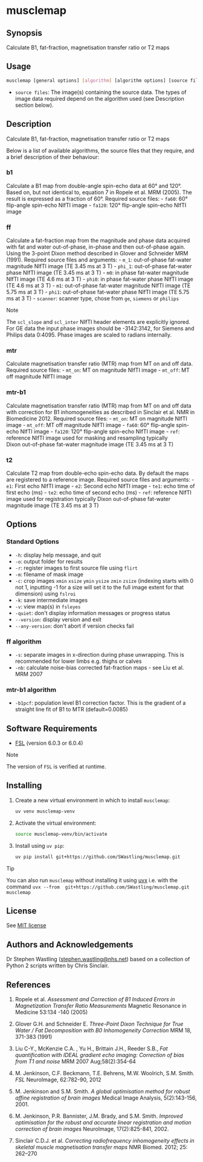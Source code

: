 # musclemap

## Synopsis
Calculate B1, fat-fraction, magnetisation transfer ratio or T2 maps

## Usage

```bash
musclemap [general options] [algorithm] [algorithm options] [source files] 
```

- `source files`: The image(s) containing the source data. The types of image 
data required depend on the algorithm used (see Description section below).


## Description
Calculate B1, fat-fraction, magnetisation transfer ratio or T2 maps

Below is a list of available algorithms, the source files that they require,
and a brief description of their behaviour:

### b1
Calculate a B1 map from double-angle spin-echo data at 60&deg; and 
120&deg;. Based on, but not identical to, equation 7 in Ropele et al. MRM 
(2005). The result is expressed as a fraction of 60&deg;. Required source files:
    - `fa60`: 60&deg; flip-angle spin-echo NIfTI image
    - `fa120`: 120&deg; flip-angle spin-echo NIfTI image

### ff
Calculate a fat-fraction map from the magnitude and phase data 
acquired with fat and water out-of-phase, in-phase and then out-of-phase again. 
Using the 3-point Dixon method described in Glover and Schneider MRM (1991). 
Required source files and arguments:
    - `m_1`: out-of-phase fat-water magnitude NIfTI image (TE 3.45 ms at 3 T)
    - `phi_1`: out-of-phase fat-water phase NIfTI image (TE 3.45 ms at 3 T)
    - `m0`: in phase fat-water magnitude NIfTI image (TE 4.6 ms at 3 T)
    - `phi0`: in phase fat-water phase NIfTI image (TE 4.6 ms at 3 T)
    - `m1`: out-of-phase fat-water magnitude NIfTI image (TE 5.75 ms at 3 T)
    - `phi1`: out-of-phase fat-water phase NIfTI image (TE 5.75 ms at 3 T)
    - `scanner`: scanner type, chose from `ge`, `siemens` or `philips`

> [!NOTE] 
> The `scl_slope` and `scl_inter` NIfTI header elements are explicitly 
> ignored. For GE data the input phase images should be -3142:3142, for Siemens 
> and Philips data 0:4095. Phase images are scaled to radians internally.

### mtr
Calculate magnetisation transfer ratio (MTR) map from MT on and off data. 
Required source files: 
    - `mt_on`: MT on magnitude NIfTI image
    - `mt_off`:  MT off magnitude NIfTI image
    
### mtr-b1
Calculate magnetisation transfer ratio (MTR) map from MT on and off 
data with correction for B1 inhomogeneities as described in Sinclair et al. NMR
in Biomedicine 2012. Required source files: 
    - `mt_on`: MT on magnitude NIfTI image
    - `mt_off`:  MT off magnitude NIfTI image
    - `fa60`: 60&deg; flip-angle spin-echo NIfTI image
    - `fa120`: 120&deg; flip-angle spin-echo NIfTI image
    - `ref`: reference NIfTI image used for masking and resampling typically  
    Dixon out-of-phase fat-water magnitude image (TE 3.45 ms at 3 T)

### t2
Calculate T2 map from double-echo spin-echo data. By default the maps are
registered to a reference image. Required source files and arguments:
    - `e1`: First echo NIfTI image
    - `e2`:  Second echo NIfTI image
    - `te1`: echo time of first echo (ms)
    - `te2`: echo time of second echo (ms)
    - `ref`: reference NIfTI image used for registration typically Dixon 
    out-of-phase fat-water magnitude image (TE 3.45 ms at 3 T)

## Options

### Standard Options
- `-h`: display help message, and quit
- `-o`: output folder for results
- `-r`: register images to first source file using `flirt`
- `-m`: filename of mask image 
- `-c`: crop images `xmin` `xsize` `ymin` `ysize` `zmin` `zsize` 
(indexing starts with 0 not 1, inputting -1 for a size will set it to 
the full image extent for that dimension) using `fslroi`
- `-k`: save intermediate images     
- `-v`: view map(s) in `fsleyes`
- `-quiet`: don't display information messages or progress status
- `--version`: display version and exit
- `--any-version`: don't abort if version checks fail 

### ff  algorithm
- `-s`: separate images in x-direction during phase unwrapping. This is
recommended for lower limbs e.g. thighs or calves
- `-nb`: calculate noise-bias corrected fat-fraction maps - see Liu et al. MRM 
2007  

### mtr-b1  algorithm
- `-b1pcf`: population level B1 correction factor. This is the gradient of a 
straight line fit of B1 to MTR (default=0.0085)

## Software Requirements

- [FSL](https://fsl.fmrib.ox.ac.uk/fsl/fslwiki/) (version 6.0.3 or 6.0.4)

> [!NOTE] 
> The version of `FSL` is verified at runtime.
## Installing
1. Create a new virtual environment in which to install `musclemap`:

    ```bash
    uv venv musclemap-venv
    ```
   
2. Activate the virtual environment:

    ```bash
    source musclemap-venv/bin/activate
    ```

4. Install using `uv pip`:
    ```bash
    uv pip install git+https://github.com/SWastling/musclemap.git
    ```
   
> [!TIP]
> You can also run `musclemap` without installing it using 
>[uvx](https://docs.astral.sh/uv/guides/tools/) i.e. with the command 
>`uvx --from  git+https://github.com/SWastling/musclemap.git musclemap`

## License
See [MIT license](./LICENSE)

## Authors and Acknowledgements
Dr Stephen Wastling 
([stephen.wastling@nhs.net](mailto:stephen.wastling@nhs.net)) based on a 
collection of Python 2 scripts written by Chris Sinclair.  

## References
1. Ropele et al. _Assessment and Correction of B1 Induced Errors in 
Magnetization Transfer Ratio Measurements_ Magnetic Resonance in Medicine 
53:134 -140 (2005)

2. Glover G.H. and Schneider E. _Three-Point Dixon Technique for True Water / 
Fat Decomposition with B0 Inhomogeneity Correction_ MRM 18, 371-383 (1991) 

3. Liu C-Y., McKenzie C.A. , Yu H., Brittain J.H., Reeder S.B., _Fat 
quantification with IDEAL gradient echo imaging: Correction of bias from T1 and 
noise_  MRM 2007 Aug;58(2):354-64 

4. M. Jenkinson, C.F. Beckmann, T.E. Behrens, M.W. Woolrich, S.M. Smith. _FSL_ 
NeuroImage, 62:782-90, 2012

5. M. Jenkinson and S.M. Smith. _A global optimisation method for robust affine 
registration of brain images_ Medical Image Analysis, 5(2):143-156, 2001.

6. M. Jenkinson, P.R. Bannister, J.M. Brady, and S.M. Smith. _Improved 
optimisation for the robust and accurate linear registration and motion 
correction of brain images_ NeuroImage, 17(2):825-841, 2002. 

7. Sinclair C.D.J. et al. _Correcting radiofrequency inhomogeneity effects in 
skeletal muscle magnetisation transfer maps_ NMR Biomed. 2012; 25: 262–270 